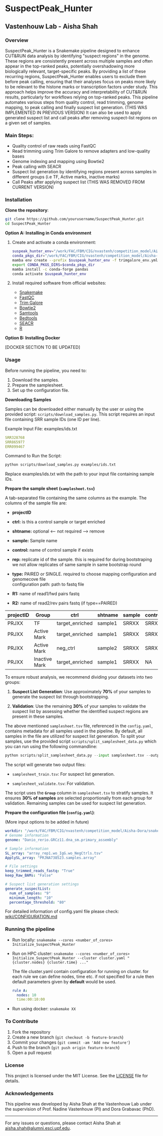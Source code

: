 # SuspectPeak_Hunter

## Vastenhouw Lab - Aisha Shah

### Overview

SuspectPeak_Hunter is a Snakemake pipeline designed to enhance CUT&RUN data analysis by identifying "suspect regions" in the genome. These regions are consistently present across multiple samples and often appear in the top-ranked peaks, potentially overshadowing more biologically relevant, target-specific peaks. By providing a list of these recurring regions, SuspectPeak_Hunter enables users to exclude them before peak calling, ensuring that their analyses focus on peaks more likely to be relevant to the histone marks or transcription factors under study. This approach helps improve the accuracy and interpretability of CUT&RUN results, particularly for workflows relying on top-ranked peaks. This pipeline automates various steps from quality control, read trimming, genome mapping, to peak calling and finally suspect list generation. (THIS WAS IMPLEMENTED IN PREVIOUS VERSION) It can also be used to apply generated suspect list and call peaks after removing suspect-list regions on a given set of samples.

### Main Steps:

-   Quality control of raw reads using FastQC
-   Read trimming using Trim Galore to remove adapters and low-quality bases
-   Genome indexing and mapping using Bowtie2
-   Peak calling with SEACR
-   Suspect list generation by identifying regions present across samples in different groups (i.e TF, Active marks, inactive marks)
-   Call Peaks after applying suspect list (THIS WAS REMOVED FROM CURRENT VERSION)

### Installation

**Clone the repository**:

``` sh
git clone https://github.com/yourusername/SuspectPeak_Hunter.git     
cd SuspectPeak_Hunter
```

**Option A: Installing in Conda environment**

1.  Create and activate a conda environment:

    ``` sh
    suspeak_hunter_env="/work/FAC/FBM/CIG/nvastenh/competition_model/Aisha-Dora/conda_env/suspeak_hunter_env_mamba"   
    conda_pkgs_dir="/work/FAC/FBM/CIG/nvastenh/competition_model/Aisha-Dora/conda_pkgs_dirs/"     
    mamba env create --prefix $suspeak_hunter_env -f trimgalore_env.yml     
    export CONDA_PKGS_DIRS=$conda_pkgs_dir     
    mamba install -c conda-forge pandas     
    conda activate $suspeak_hunter_env
    ```

2.  Install required software from official websites:

    -   [Snakemake](https://snakemake.readthedocs.io/en/stable/getting_started/installation.html)
    -   [FastQC](https://anaconda.org/bioconda/fastqc)
    -   [Trim Galore](https://github.com/FelixKrueger/TrimGalore)
    -   [Bowtie2](https://github.com/BenLangmead/bowtie2)
    -   [Samtools](https://www.htslib.org/download/)
    -   [Bedtools](https://www.htslib.org/download/)
    -   [SEACR](https://github.com/FredHutch/SEACR)
    -   [R](https://rstudio-education.github.io/hopr/starting.html)

**Option B: Installing Docker**

[DOCKER SECTION TO BE UPDATED]

### Usage

Before running the pipeline, you need to:

1.  Download the samples.
2.  Prepare the samplesheet.
3.  Set up the configuration file.

**Downloading Samples**

Samples can be downloaded either manually by the user or using the provided script: `scripts/download_samples.py`. This script requires an input file containing SRR sample IDs (one ID per line).

Example Input File: examples/ids.txt

``` yaml
SRR328768  
SRR865977  
ERR099467  
```

Command to Run the Script:

``` sh
python scripts/download_samples.py examples/ids.txt   
```

Replace examples/ids.txt with the path to your input file containing sample IDs.

**Prepare the sample sheet** **(`samplesheet.tsv`)**

A tab-separated file containing the same columns as the example. The columns of the sample file are:

-   **projectID**

-   **ctrl:** is this a control sample or target enriched

-   **shtname:** optional \<\-- not required \--\> remove

-   **sample:** Sample name

-   **control:** name of control sample if exists

-   **rep:** replicate id of the sample. this is required for during bootstraping we not allow replicates of same sample in same bootstrap round

-   **type:** PAIRED or SINGLE. required to choose mapping configuration and genomecove file\
    configuration path: path to fastq file

-   **R1:** name of read1/fwd pairs fastq

-   **R2:** name of read2/rev pairs fastq (if type==PAIRED)

| projectID | Group         | ctrl            | shtname | sample | control | rep | type   | path           | R1         | R2         |
|-----------|---------------|-----------------|---------|--------|---------|-----|--------|----------------|------------|------------|
| PRJXX     | TF            | target_enriched | sample1 | SRRXX  | SRRXX   | 1   | PAIRED | /path/to/fastq | SRRXX_1.fq | SRRXX_2.fq |
| PRJXX     | Active Mark   | target_enriched | sample1 | SRRXX  | SRRXX   | 2   | PAIRED | /path/to/fastq | SRRXX_1.fq | SRRXX_2.fq |
| PRJXX     | Active Mark   | neg_ctrl        | sample2 | SRRXX  | SRRXX   | 1   | SINGLE | /path/to/fastq | SRRXX.fq   | NA         |
| PRJXX     | Inactive Mark | target_enriched | sample1 | SRRXX  | NA      | 1   | PAIRED | /path/to/fastq | SRRXX_1.fq | SRRXX_2.fq |

To ensure robust analysis, we recommend dividing your datasets into two groups:

1.  **Suspect List Generation**: Use approximately **70%** of your samples to generate the suspect list through bootstrapping.

2.  **Validation**: Use the remaining **30%** of your samples to validate the suspect list by assessing whether the identified suspect regions are present in these samples.

The above mentioned `samplesheet.tsv` file, referenced in the `config.yaml`, contains metadata for all samples used in the pipeline. By default, all samples in the file are utilized for suspect list generation. To split your samples, use the provided script `scripts/split_samplesheet_data.py` which you can run using the following commandline:

``` python
python scripts/split_samplesheet_data.py --input samplesheet.tsv --output_dir split_samples
```

The script will generate two output files:

-   `samplesheet_train.tsv`: For suspect list generation.

-   `samplesheet_validate.tsv`: For validation.

The script uses the **`Group`** column in `samplesheet.tsv` to stratify samples. It ensures **30% of samples** are selected proportionally from each group for validation. Remaining samples can be used for suspect list generation.

**Prepare the configuration file (`config.yaml`)**:

(More input options to be added in future)

``` yaml
workdir: "/work/FAC/FBM/CIG/nvastenh/competition_model/Aisha-Dora/snakemake/SuspectPeak_Hunter"
# Genome information
genome: "Danio_rerio.GRCz11.dna_sm.primary_assembly"

# Sample information
SL_array: "array_rep1.wo_IgG.wo_NegCtrls.tsv"
ApplySL_array: "PRJNA738523.samples.array"

# File settings
keep_trimmed_reads_fastq: "True"
keep_Raw_BAMs: "False"

# Suspect list generation settings
generate_suspectList:
  num_of_samples: "9"
  minimum_length: "10"
  percentage_threshold: "80"
```

For detailed information of config.yaml file please check: [wiki/CONFIGURATION.md](https://github.com/AishaShah/SuspectPeak_Hunter/blob/main/wiki/CONFIGURATION.md)

### Running the pipeline

-   Run locally: `snakemake --cores <number_of_cores> Initialize_SuspectPeak_Hunter`

-   Run on HPC cluster: `snakemake --cores <number_of_cores> Initialize_SuspectPeak_Hunter --cluster cluster.yaml "{cluster.nodes} {cluster.time} ..."`

    The file cluster.yaml contain configuration for running on cluster. for each rule we can define nodes, time etc. if not specified for a rule then default parameters given by **default** would be used.

    ``` yaml
    rule A:
      nodes: 10
      time:00:10:00
    ```

-   Run using docker: `snakemake XX`

### To Contribute

1.  Fork the repository
2.  Create a new branch (`git checkout -b feature-branch`)
3.  Commit your changes (`git commit -am 'Add new feature'`)
4.  Push to the branch (`git push origin feature-branch`)
5.  Open a pull request

### License

This project is licensed under the MIT License. See the [LICENSE](LICENSE) file for details.

### Acknowledgements

This pipeline was developed by Aisha Shah at the Vastenhouw Lab under the supervision of Prof. Nadine Vastenhouw (PI) and Dora Grabavac (PhD).

------------------------------------------------------------------------

For any issues or questions, please contact Aisha Shah at [aisha.shah\@alumni.esci.upf.edu](mailto:aisha.shah@alumni.esci.upf.edu).
